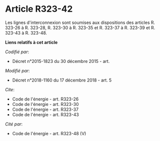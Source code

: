 # Article R323-42

Les lignes d'interconnexion sont soumises aux dispositions des articles R. 323-26 à R. 323-28, R. 323-30 à R. 323-35 et R.
323-37 à R. 323-39 et R. 323-43 à R. 323-48.

**Liens relatifs à cet article**

_Codifié par_:

  - Décret n°2015-1823 du 30 décembre 2015 - art.

_Modifié par_:

  - Décret n°2018-1160 du 17 décembre 2018 - art. 5

_Cite_:

  - Code de l'énergie - art. R323-26
  - Code de l'énergie - art. R323-30
  - Code de l'énergie - art. R323-37
  - Code de l'énergie - art. R323-43

_Cité par_:

  - Code de l'énergie - art. R323-48 (V)

